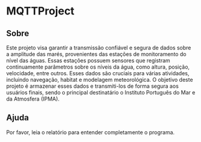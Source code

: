 # MQTTProject

## Sobre
Este projeto visa garantir a transmissão confiável e segura de dados sobre a amplitude das marés, provenientes das estações de monitoramento do nível das águas. Essas estações possuem sensores que registram continuamente parâmetros sobre os níveis da água, como altura, posição, velocidade, entre outros. Esses dados são cruciais para várias atividades, incluindo navegação, habitat e modelagem meteorológica.
O objetivo deste projeto é armazenar esses dados e transmiti-los de forma segura aos usuários finais, sendo o principal destinatário o Instituto Português do Mar e da Atmosfera (IPMA).

## Ajuda
Por favor, leia o relatório para entender completamente o programa.
